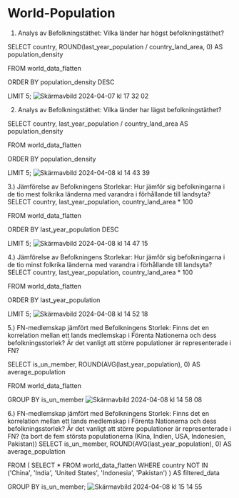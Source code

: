 # World-Population

1) Analys av Befolkningstäthet: Vilka länder har högst befolkningstäthet?


SELECT country, 
       ROUND(last_year_population / country_land_area, 0) AS population_density

FROM world_data_flatten

ORDER BY population_density DESC

LIMIT 5;
![Skärmavbild 2024-04-07 kl  17 32 02](https://github.com/oskarbergman/World-Population/assets/105347124/a929c61e-9d4a-4464-b722-16a7005e13b0)



2) Analys av Befolkningstäthet: Vilka länder har lägst befolkningstäthet?

SELECT country, 
       last_year_population / country_land_area AS population_density

FROM world_data_flatten

ORDER BY population_density

LIMIT 5;
![Skärmavbild 2024-04-08 kl  14 43 39](https://github.com/oskarbergman/World-Population/assets/105347124/f76675e3-ca34-4dca-9a76-2af217eff8ae)

3.) Jämförelse av Befolkningens Storlekar: Hur jämför sig befolkningarna i de tio mest folkrika länderna med varandra i förhållande till landsyta?
SELECT country,
       last_year_population,
       country_land_area * 100
       
FROM world_data_flatten

ORDER BY last_year_population DESC

LIMIT 5;
![Skärmavbild 2024-04-08 kl  14 47 15](https://github.com/oskarbergman/World-Population/assets/105347124/ddacef62-b777-47c6-8bba-2bebe2cb74c5)

4.) Jämförelse av Befolkningens Storlekar: Hur jämför sig befolkningarna i de tio minst folkrika länderna med varandra i förhållande till landsyta?
SELECT country,
       last_year_population,
       country_land_area * 100
       
FROM world_data_flatten

ORDER BY last_year_population

LIMIT 5;
![Skärmavbild 2024-04-08 kl  14 52 18](https://github.com/oskarbergman/World-Population/assets/105347124/ff42a37d-7995-4c0f-a69d-cd30eb363042)


5.) FN-medlemskap jämfört med Befolkningens Storlek: Finns det en korrelation mellan ett lands medlemskap i Förenta Nationerna och dess befolkningsstorlek? Är det vanligt att större populationer är representerade i FN?

SELECT is_un_member,
       ROUND(AVG(last_year_population), 0)
       AS average_population

FROM world_data_flatten

GROUP BY is_un_member
![Skärmavbild 2024-04-08 kl  14 58 08](https://github.com/oskarbergman/World-Population/assets/105347124/838347f2-1523-423f-adc0-7ef402571053)

6.) FN-medlemskap jämfört med Befolkningens Storlek: Finns det en korrelation mellan ett lands medlemskap i Förenta Nationerna och dess befolkningsstorlek? Är det vanligt att större populationer är representerade i FN? (ta bort de fem största populationerna (Kina, Indien, USA, Indonesien, Pakistan))
SELECT is_un_member,
ROUND(AVG(last_year_population), 0) AS average_population

FROM (
    SELECT *
    FROM world_data_flatten
    WHERE country NOT IN ('China', 'India', 'United States', 'Indonesia', 'Pakistan')
) AS filtered_data

GROUP BY is_un_member;
![Skärmavbild 2024-04-08 kl  15 14 55](https://github.com/oskarbergman/World-Population/assets/105347124/3e83b281-4954-44f5-b78f-5b5e0d8e9cf6)







    
